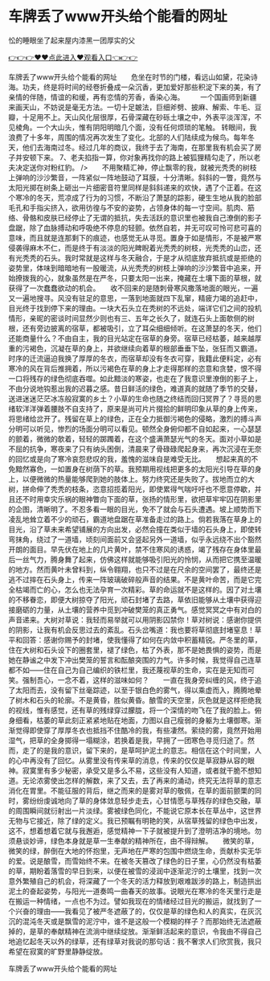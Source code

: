 # 车牌丢了www开头给个能看的网址
忪的睡眼坐了起来屋内漆黑一团厚实的父

<a href="https://github.com/zchuit/pxmid/issues/2">👉👉👉♥♥点此进入♥观看入口👈👉👉</a>

车牌丢了www开头给个能看的网址　　危坐在时节的门楼，看远山如黛，花染诗海。功夫，终是将时间的经卷折叠成一朵沉香，更加爱好那些积淀下来的美，有了亲情的伴随，情谊的和缓，再有恋情的芳香，香染心海。
　　一个国画师到新疆来画天山，不妨说是毫无方法。一切十足皴法，巨细斧劈、披麻、解索、牛毛、豆瓣，十足用不上。天山风化层很厚，石骨深藏在砂砾土壤之中，外表平淡浑浑，不见棱角。一个大山头，惟有阴阳明暗几个面，没有任何烦琐的笔触。
转眼间，我浪费了十多年，周围的情况再次发生了变化。北部的人们陆续成为候鸟。每年冬天，他们去海南过冬。经过几年的商议，我终于去了海南，在那里我有机会买了房子并安顿下来。
	7、老夫掐指一算，你对象再找你的路上被狐狸精勾走了，所以老夫决定送你对粉红豹。
/>　　不用聚精汇神，停止飘零的我，就被光秃秃的树枝上弹响的沙沙繁音，一阵紧似一阵地鼓动了耳膜，十分清晰。斜斜的一瞥，竟然与太阳光掷在树条上砸出一片细密音符里同样是斜斜递来的欢快，遇了个正着。在这个寒冷的冬天，荒凉成了行为的习惯，不断沿了萧瑟的踪影，硬生生地从我的脸部毛孔和手指尖挤入，欲用彷徨与不安的姿势，占领身体的每一寸空间。肌肉、筋络、骨骼和皮肤已经停止了无谓的抵抗，失去活跃的意识里也被我自己潦倒的影子盘踞，除了血脉搏动和呼吸绝不停息的轻颤。依然自若，并无可叹可怜可悲可喜的意味，而且就是连那剩下的痕迹，也感觉无从寻觅。置身于如是情形，不是被严寒侵袭得麻木不仁，而是终于有淡淡的阳光睥睨着光秃秃的树枝，光秃秃的山峦，还有光秃秃的石头。我时常就是这样与冬天融合，于是才从彻底放弃抵抗或是拒绝的姿势里，体味到暗暗地有一股暖流，从光秃秃的树枝上弹响的沙沙繁音中追来，开始撩拨我的心，就象虽然是在严冬，只要太阳一出来，掩藏在土壤下面的草根，就获得了一次蠢蠢欲动的机会。　　收不回来的是随刺骨寒风撒落地面的眼光，一遍又一遍地搜寻。风没有驻足的意思，一落到地面就四下乱窜，精疲力竭的追赶中，目光终于找到停下来的理由。一块大石头立在秃树的不远处，端详它们之间的投机情形，亲昵的密谈时间显然少则也有三、五年之长久了，就连石头上面欹侧的树根，还有旁边披离的宿草，都被吸引，立了耳朵细细倾听。在这萧瑟的冬天，他们还能商量什么？不由自主，我的目光站定在宿草的身旁。宿草已经枯萎，越来越厚重的污褐色，沉凝在草的身上，并欲继续向着草的根部垂垂下坠，张狂而又霸道。时序的迁流逼迫我换了厚厚的冬衣，而宿草却没有冬衣可穿，我籍此便料定，必有寒冷的风在背后推拥着，所以污褐色在草的身上才走得那样的恣意和贪婪，恨不得一口将残存的绿色彻底吞噬。如此黯淡的寒姿，也走在了我意识里潦倒的影子上，不由分说地钩惹出我的迟暮之感。昔日鲜活的绿色，难道真的就随了季节的交替，送进迷迷茫茫冰冻般寂寞的乡土？小草的生命也随之终结而回归冥界了？寻觅的思绪软洋洋弹着腰肢不自支持了，原来是尚可片片掇拾的鲜明印象从草的身上传来，将思绪给岔开了。残留在草上的绿色，正在全力抵御污褐色的侵略，激烈的搏斗声分明可以听见，惨烈的场面分明可以看见。顿然全身俯仰都不自如起来，一心瑟瑟的颤着，微微的欹着，轻轻的踯躅着，在这个盛满萧瑟光气的冬天。面对小草如是不屈的抗争，寒夜来了只有纳头困倒，清晨来了骨碌碌爬起身来，再次沉浸在无奈的回忆或是向了寒冷哀怨悲叹的我，羞愧的滋味自是难受无比。　　想起来真的不免黯然寡色，一如置身在树荫下的草。我预期用视线把更多的太阳光引导在草的身上，以便微微的热量能够爬到她的肢体上。努力终究还是失败了。拔地而立的大树，拼命伸了秃秃的枝条，恣意招揽着阳光，即使累得气喘吁吁也不愿意停歇，并且还不时用幸灾乐祸的眼神瞥向下面的草，张扬的情形里，欲把草牢牢囚在阴影里的企图，清晰明了。不忍多看一眼的目光，免不了就会与石头遭遇。坡上顺势而下凌乱地耸立着不少的顽石，霸道地盘踞在草准备走过的路上。倘若我落在草身上的目光，沿了草未来希望铺展的方向出发，必然会撞在类似于墙的石头身上，即使转弯抹角，绕过了一道墙，顷刻间面前又会竖起另外一道墙，似乎永远绕不出个豁然开朗的面目。早先伏在地上的几片黄叶，禁不住寒风的诱惑，竭了残存在身体里最后一丝气力，腾身舞了起来，仿佛这样就能够吸引阳光的怜悯，从而把它携至温暖的地方。然而黄叶未曾料到，纵令翱翔，也只不过是在尺余的空间罢了，最终还是逃不过摔在石头身上，传来一阵玻璃破碎般声音的结果。不是黄叶命苦，而是它完全枯竭而亡的心，怎么也无法孕育一次精彩。草的命运就不是这样的。因了对土壤的不移眷恋，即便大树掠夺了阳光，顽石封堵了去路，草依旧能够从土壤中获得迎接磨砺的力量，从土壤的营养中觅到冲破樊笼的真正勇气。感觉冥冥之中有对白的声音递来。大树对草说：我轻而易举就可以用阴影囚禁你！草对树说：感谢你提供的阴影，让我有机会反思过去的紊乱。石头岔嘴道：我也要将草彻底封堵窒息！草平和回答：感谢你赐予的封堵，使我懂得了如何在内敛中积蓄精锐。严冬里的草，住在大树和石头设下的圈套里，褪了绿色，枯了外表，那不是她畏惧的姿势，而是她在静谧之中发下冲出樊笼的誓言和酝酿突围的力气。许多时候，我觉得自己连草都不如——住在自己为自己编织的铁栏里，我还蔑视草的生命，实在是无知而可笑。强制吾心，一念不着，这样的滋味如何？　　一直在我身旁纠缠的风，终于追了太阳而去，没有留下丝毫踪迹，以至于银白色的雾气，得以乘虚而入，腾腾地晕了树木和石头的轮廓。不是黄昏，胜似黄昏。酿雪的天空里，灰色就是这样拒绝我的视线，惟有感觉，还有草的残绿穿过朦胧，将一个深情的吻飞在了我的脸上。俯身细看，枯萎的草此刻正紧紧地贴在地面，力图以自己瘦弱的身躯为土壤御寒。渐渐觉得即使穿了厚厚冬衣也抵挡不住酷冷的我，有些凄然。萦绕的雾，竟然开始用湿气，把草的全身掷得一塌糊涂，若换着是我，早拥了一团寒色寻觅归途了。然而，走了的是我的意识，留下来的，是草呵护泥土的意志。相信在这个时间里，人的心中再没有了回忆。从雾里没有传来草的消息，传来的仅仅是草寂静从容的眼神。寂寞里有多少秘密，承受又是多么不易，这些没有人知道，或者就干脆不想知道。无论浓雾使出怎样的解数，来了又去，去了再来的涌动，终究无法将草的意志消化在胃里。不能征服的背后，继之而来的是雾对草的敬佩，在草的面前颤栗的同时，雾纷纷虔诚地向了草的身体敛息轻步走去，心甘情愿与草残存的绿色交融，草的周围瞬间就衍射出一片淡绿。雾被绿色同化，不能说它原本长在草丛中，这世界无物与它接近，除了绿的定义。我已预瞩有明艳的笑，从宿草残留的绿色中出发，这不，想着想着它就与我邂逅，感觉精神一下子就被提升到了澄明洁净的境地。勿须悬谈妙谛，绿色本身就是草一生奉献的精神所在，由不得辩解。　　微笑的草，微笑的绿，醉倒在大地的怀抱里，无声地在严寒的包围中燃烧生命，贡献朴实无华的爱。说是酿雪，而雪始终不来。在被冬天篡改了绿色的日子里，心仍然没有枯萎的草，期盼着落雪的早日到来，以便在被雪的浸润中逐渐泥泞的土壤里，找到一次意外繁殖自己的机会，将深藏了一个冬天的活力释放到艰难跋涉的路上，制造拱出泥土的奋起姿势，与阳光一道奏鸣一曲春天的故事。说眼光在寒冷的冬天里行走是在搬运一种情绪，一点也不为过。譬如我现在的情绪经过目光的搬运，就找到了一个兴奋的理由——我看见了被严冬遮蔽了的，仅仅是草的绿色和人的真实，在灰沉沉的混沌冬天或是飘雪的泥泞中，谁不是这般一个模糊的样子？而那始终无法遮蔽掉的，是草的奉献精神在流淌中继续绽放。渐渐鲜活起来的意识，令我由不得自己地追忆起冬天以外的绿草，还有绿草对我说的那句话：我不奢求人们欣赏我，我只希望在寂寞的旷野里静静绽放。

车牌丢了www开头给个能看的网址
